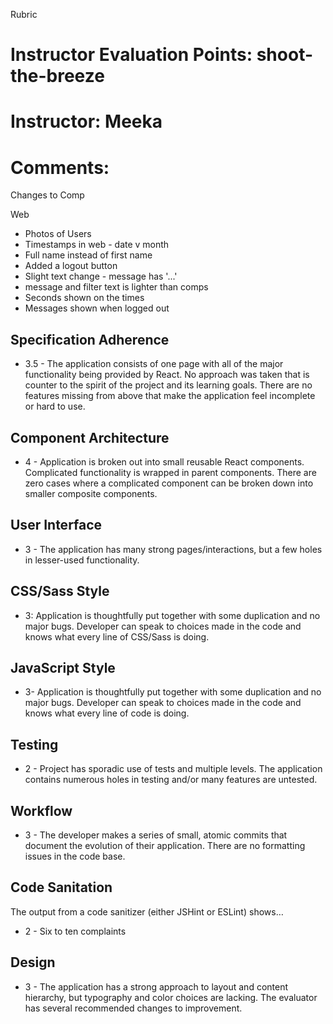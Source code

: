 Rubric
# Instructor Evaluation Points: shoot-the-breeze
# Instructor: Meeka
# Comments:

Changes to Comp

Web

- Photos of Users
- Timestamps in web - date v month
- Full name instead of first name
- Added a logout button
- Slight text change - message has '...'
- message and filter text is lighter than comps
- Seconds shown on the times
- Messages shown when logged out 

## Specification Adherence

* 3.5 - The application consists of one page with all of the major functionality being provided by React. No approach was taken that is counter to the spirit of the project and its learning goals. There are no features missing from above that make the application feel incomplete or hard to use.

## Component Architecture

* 4 - Application is broken out into small reusable React components. Complicated functionality is wrapped in parent components. There are zero cases where a complicated component can be broken down into smaller composite components.

## User Interface

* 3 - The application has many strong pages/interactions, but a few holes in lesser-used functionality.

## CSS/Sass Style

* 3: Application is thoughtfully put together with some duplication and no major bugs. Developer can speak to choices made in the code and knows what every line of CSS/Sass is doing.

## JavaScript Style

* 3- Application is thoughtfully put together with some duplication and no major bugs. Developer can speak to choices made in the code and knows what every line of code is doing.

## Testing

* 2 - Project has sporadic use of tests and multiple levels. The application contains numerous holes in testing and/or many features are untested.

## Workflow

* 3 - The developer makes a series of small, atomic commits that document the evolution of their application. There are no formatting issues in the code base.

## Code Sanitation

The output from a code sanitizer (either JSHint or ESLint) shows…

* 2 - Six to ten complaints

## Design

* 3 - The application has a strong approach to layout and content hierarchy, but typography and color choices are lacking. The evaluator has several recommended changes to improvement.